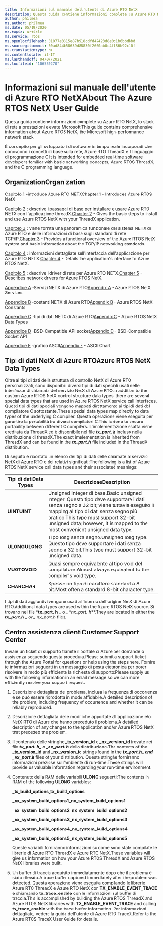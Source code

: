 ```yaml
---
title: Informazioni sul manuale dell'utente di Azure RTO NetX
description: Questa guida contiene informazioni complete su Azure RTO NetX, lo stack di rete a prestazioni elevate Microsoft.
author: philmea
ms.author: philmea
ms.date: 05/19/2020
ms.topic: article
ms.service: rtos
ms.openlocfilehash: 01077e3315e87b918cdfd47423d8e0c1b6bbdbbd
ms.sourcegitcommit: 60ad844b58639d88830f2660ab0c4ff86b92c10f
ms.translationtype: MT
ms.contentlocale: it-IT
ms.lasthandoff: 04/07/2021
ms.locfileid: "106550270"
---
```

# <a name="about-the-azure-rtos-netx-user-guide"></a><span data-ttu-id="8829a-103">Informazioni sul manuale dell'utente di Azure RTO NetX</span><span class="sxs-lookup"><span data-stu-id="8829a-103">About The Azure RTOS NetX User Guide</span></span>

<span data-ttu-id="8829a-104">Questa guida contiene informazioni complete su Azure RTO NetX, lo stack di rete a prestazioni elevate Microsoft.</span><span class="sxs-lookup"><span data-stu-id="8829a-104">This guide contains comprehensive information about Azure RTOS NetX, the Microsoft high-performance network stack.</span></span>

<span data-ttu-id="8829a-105">È concepito per gli sviluppatori di software in tempo reale incorporati che conoscono i concetti di base sulla rete, Azure RTO ThreadX e il linguaggio di programmazione C.</span><span class="sxs-lookup"><span data-stu-id="8829a-105">It is intended for embedded real-time software developers familiar with basic networking concepts, Azure RTOS ThreadX, and the C programming language.</span></span>

## <a name="organization"></a><span data-ttu-id="8829a-106">Organization</span><span class="sxs-lookup"><span data-stu-id="8829a-106">Organization</span></span>

<span data-ttu-id="8829a-107">[Capitolo 1](chapter1.md) -introduce Azure RTO NETX</span><span class="sxs-lookup"><span data-stu-id="8829a-107">[Chapter 1](chapter1.md) - Introduces Azure RTOS NetX</span></span>

<span data-ttu-id="8829a-108">[Capitolo 2](chapter2.md) : descrive i passaggi di base per installare e usare Azure RTO NETX con l'applicazione threadX.</span><span class="sxs-lookup"><span data-stu-id="8829a-108">[Chapter 2](chapter2.md) - Gives the basic steps to install and use Azure RTOS NetX with your ThreadX application.</span></span>

<span data-ttu-id="8829a-109">[Capitolo 3](chapter3.md) : viene fornita una panoramica funzionale del sistema NETX di Azure RTO e delle informazioni di base sugli standard di rete TCP/IP.</span><span class="sxs-lookup"><span data-stu-id="8829a-109">[Chapter 3](chapter3.md) - Provides a functional overview of the Azure RTOS NetX system and basic information about the TCP/IP networking standards.</span></span>

<span data-ttu-id="8829a-110">[Capitolo 4](chapter4.md) : informazioni dettagliate sull'interfaccia dell'applicazione per Azure RTO NETX.</span><span class="sxs-lookup"><span data-stu-id="8829a-110">[Chapter 4](chapter4.md) - Details the application's interface to Azure RTOS NetX.</span></span>

<span data-ttu-id="8829a-111">[Capitolo 5](chapter5.md) : descrive i driver di rete per Azure RTO NETX.</span><span class="sxs-lookup"><span data-stu-id="8829a-111">[Chapter 5](chapter5.md) - Describes network drivers for Azure RTOS NetX.</span></span>

<span data-ttu-id="8829a-112">[Appendice A](appendix-a.md) -Servizi NETX di Azure RTO</span><span class="sxs-lookup"><span data-stu-id="8829a-112">[Appendix A](appendix-a.md) - Azure RTOS NetX Services</span></span>

<span data-ttu-id="8829a-113">[Appendice B](appendix-b.md) -costanti NETX di Azure RTO</span><span class="sxs-lookup"><span data-stu-id="8829a-113">[Appendix B](appendix-b.md) - Azure RTOS NetX Constants</span></span>

<span data-ttu-id="8829a-114">[Appendice C](appendix-c.md) -tipi di dati NETX di Azure RTO</span><span class="sxs-lookup"><span data-stu-id="8829a-114">[Appendix C](appendix-c.md) - Azure RTOS NetX Data Types</span></span>

<span data-ttu-id="8829a-115">[Appendice D](appendix-d.md) -BSD-Compatible API socket</span><span class="sxs-lookup"><span data-stu-id="8829a-115">[Appendix D](appendix-d.md) - BSD-Compatible Socket API</span></span>

<span data-ttu-id="8829a-116">[Appendice E](appendix-e.md) -grafico ASCII</span><span class="sxs-lookup"><span data-stu-id="8829a-116">[Appendix E](appendix-e.md) - ASCII Chart</span></span>

## <a name="azure-rtos-netx-data-types"></a><span data-ttu-id="8829a-117">Tipi di dati NetX di Azure RTO</span><span class="sxs-lookup"><span data-stu-id="8829a-117">Azure RTOS NetX Data Types</span></span>

<span data-ttu-id="8829a-118">Oltre ai tipi di dati della struttura di controllo NetX di Azure RTO personalizzati, sono disponibili diversi tipi di dati speciali usati nelle interfacce di chiamata del servizio NetX di Azure RTO.</span><span class="sxs-lookup"><span data-stu-id="8829a-118">In addition to the custom Azure RTOS NetX control structure data types, there are several special data types that are used in Azure RTOS NetX service call interfaces.</span></span> <span data-ttu-id="8829a-119">Questi tipi di dati speciali vengono mappati direttamente ai tipi di dati del compilatore C sottostante.</span><span class="sxs-lookup"><span data-stu-id="8829a-119">These special data types map directly to data types of the underlying C compiler.</span></span> <span data-ttu-id="8829a-120">Questa operazione viene eseguita per garantire la portabilità tra diversi compilatori C.</span><span class="sxs-lookup"><span data-stu-id="8829a-120">This is done to ensure portability between different C compilers.</span></span> <span data-ttu-id="8829a-121">L'implementazione esatta viene ereditata da ThreadX ed è disponibile nel file ***tx_port. h*** incluso nella distribuzione di threadX.</span><span class="sxs-lookup"><span data-stu-id="8829a-121">The exact implementation is inherited from ThreadX and can be found in the ***tx_port.h*** file included in the ThreadX distribution.</span></span>

<span data-ttu-id="8829a-122">Di seguito è riportato un elenco dei tipi di dati delle chiamate al servizio NetX di Azure RTO e dei relativi significati:</span><span class="sxs-lookup"><span data-stu-id="8829a-122">The following is a list of Azure RTOS NetX service call data types and their associated meanings:</span></span>

| <span data-ttu-id="8829a-123">Tipi di dati</span><span class="sxs-lookup"><span data-stu-id="8829a-123">Data Types</span></span> | <span data-ttu-id="8829a-124">Descrizione</span><span class="sxs-lookup"><span data-stu-id="8829a-124">Description</span></span>  |
| --------- | ------------------------------------------------------------------------------------------------------------------------------------- |
| <span data-ttu-id="8829a-125">**UINT**</span><span class="sxs-lookup"><span data-stu-id="8829a-125">**UINT**</span></span>  | <span data-ttu-id="8829a-126">Unsigned Integer di base.</span><span class="sxs-lookup"><span data-stu-id="8829a-126">Basic unsigned integer.</span></span> <span data-ttu-id="8829a-127">Questo tipo deve supportare i dati senza segno a 32 bit; viene tuttavia eseguito il mapping al tipo di dati senza segno più pratico.</span><span class="sxs-lookup"><span data-stu-id="8829a-127">This type must support 32-bit unsigned data; however, it is mapped to the most convenient unsigned data type.</span></span> |
| <span data-ttu-id="8829a-128">**ULONG**</span><span class="sxs-lookup"><span data-stu-id="8829a-128">**ULONG**</span></span> | <span data-ttu-id="8829a-129">Tipo long senza segno.</span><span class="sxs-lookup"><span data-stu-id="8829a-129">Unsigned long type.</span></span> <span data-ttu-id="8829a-130">Questo tipo deve supportare i dati senza segno a 32 bit.</span><span class="sxs-lookup"><span data-stu-id="8829a-130">This type must support 32-bit unsigned data.</span></span>                                                                      |
| <span data-ttu-id="8829a-131">**VUOTO**</span><span class="sxs-lookup"><span data-stu-id="8829a-131">**VOID**</span></span>  | <span data-ttu-id="8829a-132">Quasi sempre equivalente al tipo void del compilatore.</span><span class="sxs-lookup"><span data-stu-id="8829a-132">Almost always equivalent to the compiler's void type.</span></span>                                                                                 |
| <span data-ttu-id="8829a-133">**CHAR**</span><span class="sxs-lookup"><span data-stu-id="8829a-133">**CHAR**</span></span>  | <span data-ttu-id="8829a-134">Spesso un tipo di carattere standard a 8 bit.</span><span class="sxs-lookup"><span data-stu-id="8829a-134">Most often a standard 8-bit character type.</span></span>                                                                                           |

<span data-ttu-id="8829a-135">I tipi di dati aggiuntivi vengono usati all'interno dell'origine NetX di Azure RTO.</span><span class="sxs-lookup"><span data-stu-id="8829a-135">Additional data types are used within the Azure RTOS NetX source.</span></span> <span data-ttu-id="8829a-136">Si trovano nei file \***tx_port. h** _ o _ \*_nx_port. h_\*\*.</span><span class="sxs-lookup"><span data-stu-id="8829a-136">They are located in either the ***tx_port.h** _ or _ *_nx_port.h_** files.</span></span>

## <a name="customer-support-center"></a><span data-ttu-id="8829a-137">Centro assistenza clienti</span><span class="sxs-lookup"><span data-stu-id="8829a-137">Customer Support Center</span></span>

<span data-ttu-id="8829a-138">Inviare un ticket di supporto tramite il portale di Azure per domande o assistenza seguendo questa procedura.</span><span class="sxs-lookup"><span data-stu-id="8829a-138">Please submit a support ticket through the Azure Portal for questions or help using the steps here.</span></span> <span data-ttu-id="8829a-139">Fornire le informazioni seguenti in un messaggio di posta elettronica per poter risolvere in modo più efficiente la richiesta di supporto:</span><span class="sxs-lookup"><span data-stu-id="8829a-139">Please supply us with the following information in an email message so we can more efficiently resolve your support request:</span></span>

1. <span data-ttu-id="8829a-140">Descrizione dettagliata del problema, inclusa la frequenza di occorrenza e se può essere riprodotta in modo affidabile.</span><span class="sxs-lookup"><span data-stu-id="8829a-140">A detailed description of the problem, including frequency of occurrence and whether it can be reliably reproduced.</span></span>

2. <span data-ttu-id="8829a-141">Descrizione dettagliata delle modifiche apportate all'applicazione e/o NetX RTO di Azure che hanno preceduto il problema.</span><span class="sxs-lookup"><span data-stu-id="8829a-141">A detailed description of any changes to the application and/or Azure RTOS NetX that preceded the problem.</span></span>

3. <span data-ttu-id="8829a-142">Il contenuto delle stringhe **_tx_version_id** e **_nx_version_id** trovate nei file **_tx_port. h_*_ e _*_nx_port. h_** della distribuzione.</span><span class="sxs-lookup"><span data-stu-id="8829a-142">The contents of the **_tx_version_id** and **_nx_version_id** strings found in the **_tx_port.h_*_ and _*_nx_port.h_** files of your distribution.</span></span> <span data-ttu-id="8829a-143">Queste stringhe forniranno informazioni preziose sull'ambiente di run-time.</span><span class="sxs-lookup"><span data-stu-id="8829a-143">These strings will provide us valuable information regarding your run-time environment.</span></span>

4. <span data-ttu-id="8829a-144">Contenuto della RAM delle variabili **ULONG** seguenti:</span><span class="sxs-lookup"><span data-stu-id="8829a-144">The contents in RAM of the following **ULONG** variables:</span></span>

    <span data-ttu-id="8829a-145">**_tx_build_options**</span><span class="sxs-lookup"><span data-stu-id="8829a-145">**_tx_build_options**</span></span>

    <span data-ttu-id="8829a-146">**_nx_system_build_options1**</span><span class="sxs-lookup"><span data-stu-id="8829a-146">**_nx_system_build_options1**</span></span>

    <span data-ttu-id="8829a-147">**_nx_system_build_options2**</span><span class="sxs-lookup"><span data-stu-id="8829a-147">**_nx_system_build_options2**</span></span>

    <span data-ttu-id="8829a-148">**_nx_system_build_options3**</span><span class="sxs-lookup"><span data-stu-id="8829a-148">**_nx_system_build_options3**</span></span>

    <span data-ttu-id="8829a-149">**_nx_system_build_options4**</span><span class="sxs-lookup"><span data-stu-id="8829a-149">**_nx_system_build_options4**</span></span>

    <span data-ttu-id="8829a-150">**_nx_system_build_options5**</span><span class="sxs-lookup"><span data-stu-id="8829a-150">**_nx_system_build_options5**</span></span>

    <span data-ttu-id="8829a-151">Queste variabili forniranno informazioni su come sono state compilate le librerie di Azure RTO ThreadX e Azure RTO NetX.</span><span class="sxs-lookup"><span data-stu-id="8829a-151">These variables will give us information on how your Azure RTOS ThreadX and Azure RTOS NetX libraries were built.</span></span>

5. <span data-ttu-id="8829a-152">Un buffer di traccia acquisito immediatamente dopo che il problema è stato rilevato.</span><span class="sxs-lookup"><span data-stu-id="8829a-152">A trace buffer captured immediately after the problem was detected.</span></span> <span data-ttu-id="8829a-153">Questa operazione viene eseguita compilando le librerie Azure RTO ThreadX e Azure RTO NetX con **TX_ENABLE_EVENT_TRACE** e chiamando **tx_trace_enable** con le informazioni sul buffer di traccia.</span><span class="sxs-lookup"><span data-stu-id="8829a-153">This is accomplished by building the Azure RTOS ThreadX and Azure RTOS NetX libraries with **TX_ENABLE_EVENT_TRACE** and calling **tx_trace_enable** with the trace buffer information.</span></span> <span data-ttu-id="8829a-154">Per informazioni dettagliate, vedere la guida dell'utente di Azure RTO TraceX.</span><span class="sxs-lookup"><span data-stu-id="8829a-154">Refer to the Azure RTOS TraceX User Guide for details.</span></span>
